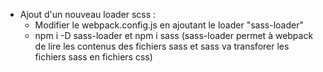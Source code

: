 

- Ajout d'un nouveau loader scss : 
   - Modifier le webpack.config.js en ajoutant le loader "sass-loader"
   - npm i -D sass-loader et npm i sass (sass-loader permet  à webpack de lire les contenus des fichiers sass et sass va transforer les fichiers sass en fichiers css)